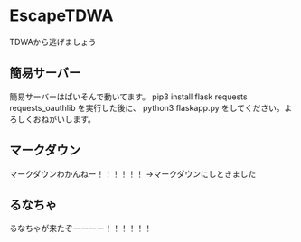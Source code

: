 # EscapeTDWA
TDWAから逃げましょう

## 簡易サーバー
簡易サーバーはぱいそんで動いてます。
pip3 install flask requests requests_oauthlib
を実行した後に、
python3 flaskapp.py
をしてください。よろしくおねがいします。

## マークダウン
マークダウンわかんねー！！！！！！
→マークダウンにしときました

## るなちゃ
るなちゃが来たぞーーーー！！！！！！
